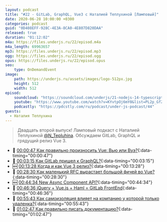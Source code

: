 ```yaml
---
layout: podcast
title: "#22 - GitLab, GraphQL, Vue3 c Наталией Теплухиной [Ламповый]"
date: 2020-06-28 10:00:00 +0300
categories: podcast
guid: "0D408EFF-928C-4E3A-8CA0-4E807D820DAA"
released: true
duration: "01:12:02"
m4a: https://files.underjs.ru/22/episod.m4a
m4a_length: 69963657
mp3: https://files.underjs.ru/22/episod.mp3
ogg: https://files.underjs.ru/22/episod.ogg
opus: https://files.underjs.ru/22/episod.opus
seo:
    type: OnDemandEvent
image:
    path: https://underjs.ru/assets/images/logo-512px.jpg
    height: 512
    width: 512
episod:
    soundcloud: "https://soundcloud.com/underjs/21-nodejs-14-typescript-39-klassicheskiy"
    youtube: "https://www.youtube.com/watch?v=KYvtpOj6mY0&list=PL2p_GfZz-_1OWXrKUZRBc8LzMz5FJNXW7"
    podcastly: "https://pdcstly.com/ru/podcast/under-js-podcast/44"
guests:
  - Наталия Теплухина
---
```


> Двадцать второй выпуск! Ламповый подкаст с Наталией Теплухиной [@N_Tepluhina](https://twitter.com/N_Tepluhina). Обсуждаем GitLab, GraphQL и грядущий релиз Vue 3.

- 🤔 [00:00:47 Как правильно произносить Vue: Вью или Вуэ?](#){:data-timing="00:00:47"}
- 🤔 [00:03:15 Как GitLab пришел к GraphQL?](#){:data-timing="00:03:15"}
- 🆕 [00:13:28 Когда и как Vue 3 релиз?](#){:data-timing="00:13:28"}
- 🤔 [00:28:30 Как маленький RFC вырастает большой фичей во Vue?](#){:data-timing="00:28:30"}
- 🆕 [00:44:34 New Async Component API?](#){:data-timing="00:44:34"}
- 🤔 [00:46:36 jQuery + Vue.js + Haml = GitLab FrontEnd](#){:data-timing="00:46:36"}
- 🤔 [00:55:43 Как самоизоляция влияет на компанию у которой только удаленка?](#){:data-timing="00:55:43"}
- 🤔 [01:02:47 Как правильно писать документацию?](#){:data-timing="01:02:47"}
